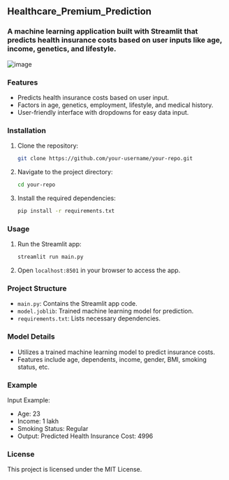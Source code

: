## Healthcare_Premium_Prediction
### A machine learning application built with Streamlit that predicts health insurance costs based on user inputs like age, income, genetics, and lifestyle.
![image](https://github.com/user-attachments/assets/5550af05-0183-4cc0-9d19-2ee18fe676c8)


### Features
- Predicts health insurance costs based on user input.
- Factors in age, genetics, employment, lifestyle, and medical history.
- User-friendly interface with dropdowns for easy data input.

### Installation

1. Clone the repository:
   ```bash
   git clone https://github.com/your-username/your-repo.git
   ```
2. Navigate to the project directory:
   ```bash
   cd your-repo
   ```
3. Install the required dependencies:
   ```bash
   pip install -r requirements.txt
   ```

### Usage

1. Run the Streamlit app:
   ```bash
   streamlit run main.py
   ```
2. Open `localhost:8501` in your browser to access the app.
### Project Structure
- `main.py`: Contains the Streamlit app code.
- `model.joblib`: Trained machine learning model for prediction.
- `requirements.txt`: Lists necessary dependencies.
  
### Model Details
- Utilizes a trained machine learning model to predict insurance costs.
- Features include age, dependents, income, gender, BMI, smoking status, etc.

### Example

Input Example:
- Age: 23
- Income: 1 lakh
- Smoking Status: Regular
- Output: Predicted Health Insurance Cost: 4996

### License
This project is licensed under the MIT License.
